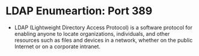 # LDAP Enumeartion: Port 389

- LDAP (Lightweight Directory Access Protocol) is a software protocol for enabling anyone to locate organizations, individuals, and other resources such as files and devices in a network, whether on the public Internet or on a corporate intranet.

```bash

```